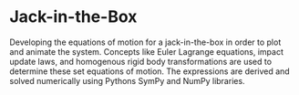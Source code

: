 # Jack-in-the-Box
Developing the equations of motion for a jack-in-the-box in order to plot and animate the system. Concepts like Euler Lagrange equations, impact update laws, and homogenous rigid body transformations are used to determine these set equations of motion. The expressions are derived and solved numerically using Pythons SymPy and NumPy libraries.
